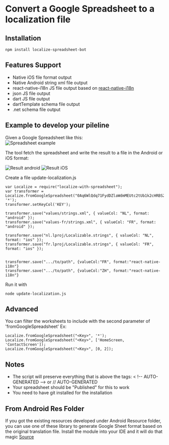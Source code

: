 # Convert a Google Spreadsheet to a localization file


## Installation

	npm install localize-spreadsheet-bot

## Features Support
- Native iOS file format output
- Native Android string xml file output
- react-native-i18n JS file output based on [react-native-i18n](https://github.com/AlexanderZaytsev/react-native-i18n)
- json JS file output
- dart JS file output
- dartTemplate schema file output
- .net schema file output

## Example to develop your pileline
Given a Google Spreadsheet like this:  
![Spreadsheet example](https://github.com/xavierha/localize-with-spreadsheet/raw/master/doc/spreadsheet-example.png)

The tool fetch the spreadsheet and write the result to a file in the Android or iOS format:

![Result android](https://github.com/xavierha/localize-with-spreadsheet/raw/master/doc/result-android.png) ![Result iOS](https://github.com/xavierha/localize-with-spreadsheet/raw/master/doc/result-ios.png)

Create a file update-localization.js

	var Localize = require("localize-with-spreadsheet");
    var transformer = Localize.fromGoogleSpreadsheet("0Aq6WlQdq71FydDZlaWdmMEUtc2tUb1k2cHRBS2hzd2c", '*');
    transformer.setKeyCol('KEY');

    transformer.save("values/strings.xml", { valueCol: "NL", format: "android" });
    transformer.save("values-fr/strings.xml", { valueCol: "FR", format: "android" });

    transformer.save("nl.lproj/Localizable.strings", { valueCol: "NL", format: "ios" });
    transformer.save("fr.lproj/Localizable.strings", { valueCol: "FR", format: "ios" });
    
    
    transformer.save(".../to/path", {valueCol:"FR", format:"react-native-i18n"}
    transformer.save(".../to/path", {valueCol:"ZH", format:"react-native-i18n"}

Run it with

    node update-localization.js

## Advanced
You can filter the worksheets to include with the second parameter of 'fromGoogleSpreadsheet'
Ex:

    Localize.fromGoogleSpreadsheet("<Key>", '*');
    Localize.fromGoogleSpreadsheet("<Key>", ['HomeScreen, 'ContactScreen']);
    Localize.fromGoogleSpreadsheet("<Key>", [0, 2]);

## Notes
- The script will preserve everything that is above the tags: < !-- AUTO-GENERATED --> or // AUTO-GENERATED
- Your spreadsheet should be "Published" for this to work
- You need to have git installed for the installation

## From Android Res Folder
If you got the existing resources developed under Android Resource folder, you can use one of these library to generate Google Sheet format based on the original translation file. Install the module into your IDE and it will do that magic [Source](https://github.com/LiewJunTung/Android-strings-xml-csv-converter)
